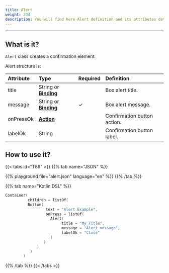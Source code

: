 ```yaml
---
title: Alert
weight: 234
description: You will find here Alert definition and its attributes details
---
```


---

## What is it?

`Alert` class creates a confirmation element.

Alert structure is:

| Attribute | Type                                                | Required | Definition                  |
| :-------- | :-------------------------------------------------- | :------- | :-------------------------- |
| title     | String or [**Binding**](/api/context#bindings) |          | Box alert title.            |
| message   | String or [**Binding**](/api/context#bindings) | ✓        | Box alert message.          |
| onPressOk | [**Action**](/api/actions)                     |          | Confirmation button action. |
| labelOk   | String                                              |          | Confirmation button label.  |

## How to use it?

{{< tabs id="T89" >}}
{{% tab name="JSON" %}}

<!-- json-playground:alert.json
{
    "_beagleComponent_": "beagle:container",
    "children": [
      {
        "_beagleComponent_": "beagle:button",
        "text": "Alert Example",
        "onPress": [
          {
            "_beagleAction_": "beagle:alert",
            "title": "My Title",
            "message": "Alert message",
            "labelOk": "Close"
              }
            ]
          }
        ]
      }
-->

{{% playground file="alert.json" language="en" %}}
{{% /tab %}}

{{% tab name="Kotlin DSL" %}}

```kotlin
Container(
          children = listOf(
          Button(
                  text = "Alert Example",
                  onPress = listOf(
                    Alert(
                         title = "My Title",
                         message = "Alert message",
                         labelOk = "Close"
                    )
                 )
              )
           )
        )
```

{{% /tab %}}
{{< /tabs >}}
